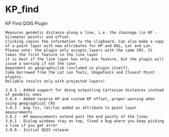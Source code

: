 # KP_find
KP Find QGIS Plugin

	Measures geodetic distance along a line, i.e. the chainage (in KP - kilometer points) and offset. 
	Clicking copies the information to the clipboard. Can also make a copy of a point layer with new attributes for KP and DOL, Lat and Lon.
	Please note: the plugin only accepts layers with the same CRS. It takes the first feature in the line layer - 
	it is best if the line layer has only one feature, but the plugin will issue a warning if not the case.
	Dependent on geographiclib (included in plugin itself).
	Code borrowed from the Lat Lon Tools, Shapetools and Closest Point plugins.
	Reliable results only with projected layers!
	
	3.0.5 - Added support for doing outputting Cartesian distances instead of geodetic ones
	3.0.4 - Added reverse KP and custom KP offset, proper warning when using geographical CRS
	3.0.3 - bug fix, lat/lon added as attribute to point layer measurements
	3.0.2 - KP measurements extend past the end points of the lines
	3.0.1 - Dialog windows stay on top, fixed a bug where you keep picking a line if you get error
	3.0.0 - Initial QGIS release
